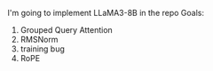 I'm going to implement LLaMA3-8B in the repo
Goals:
1. Grouped Query Attention
2. RMSNorm
3. training bug
4. RoPE